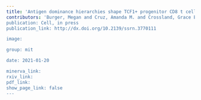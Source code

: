 ```yaml
---
title: 'Antigen dominance hierarchies shape TCF1+ progenitor CD8 t cell phenotypes in tumors'
contributors: 'Burger, Megan and Cruz, Amanda M. and Crossland, Grace E. and Gaglia, Giorgio and Ritch, Cecily C. and Blatt, Sarah E. and Bhutkar, Arjun and Canner, David and Kienka, Tamina and Tavana, Sara and Garmilla, Andrea and Schenkel, Jason and Hillman, Michelle and de los Rios Kobara, Izumi and Li, Amy and Hwang, William and Westcott, Peter and Regev, Aviv and Santagata, Sandro and Jacks, Tyler E. (2021)
publication: Cell, in press
publication_link: http://dx.doi.org/10.2139/ssrn.3770111

image:

group: mit

date: 2021-01-20

minerva_link:
rxiv_link:
pdf_link:
show_page_link: false
---
```

